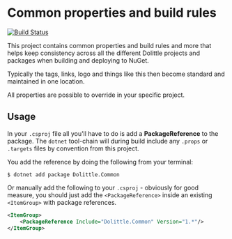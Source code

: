# Common properties and build rules

[![Build Status](https://dolittle.visualstudio.com/Dolittle%20open-source%20repositories/_apis/build/status/dolittle-tools.DotNET.Common?branchName=master)](https://dolittle.visualstudio.com/Dolittle%20open-source%20repositories/_build/latest?definitionId=34&branchName=master)

This project contains common properties and build rules and more that
helps keep consistency across all the different Dolittle projects and
packages when building and deploying to NuGet.

Typically the tags, links, logo and things like this then become
standard and maintained in one location.

All properties are possible to override in your specific project.

## Usage

In your `.csproj` file all you'll have to do is add a **PackageReference**
to the package. The `dotnet` tool-chain will during build include any `.props`
or `.targets` files by convention from this project.

You add the reference by doing the following from your terminal:

```shell
$ dotnet add package Dolittle.Common
```

Or manually add the following to your `.csproj` - obviously for good measure,
you should just add the `<PackageReference>` inside an existing `<ItemGroup>`
with package references.

```xml
<ItemGroup>
    <PackageReference Include="Dolittle.Common" Version="1.*"/>
</ItemGroup>
```
